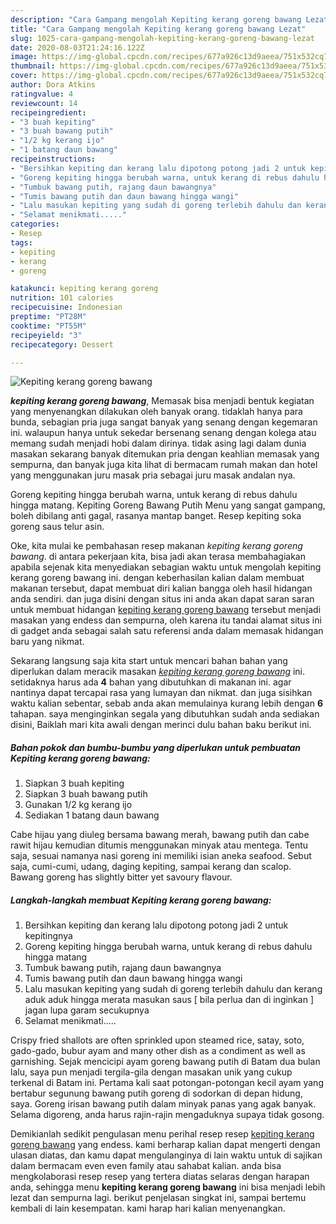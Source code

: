 ```yaml
---
description: "Cara Gampang mengolah Kepiting kerang goreng bawang Lezat"
title: "Cara Gampang mengolah Kepiting kerang goreng bawang Lezat"
slug: 1025-cara-gampang-mengolah-kepiting-kerang-goreng-bawang-lezat
date: 2020-08-03T21:24:16.122Z
image: https://img-global.cpcdn.com/recipes/677a926c13d9aeea/751x532cq70/kepiting-kerang-goreng-bawang-foto-resep-utama.jpg
thumbnail: https://img-global.cpcdn.com/recipes/677a926c13d9aeea/751x532cq70/kepiting-kerang-goreng-bawang-foto-resep-utama.jpg
cover: https://img-global.cpcdn.com/recipes/677a926c13d9aeea/751x532cq70/kepiting-kerang-goreng-bawang-foto-resep-utama.jpg
author: Dora Atkins
ratingvalue: 4
reviewcount: 14
recipeingredient:
- "3 buah kepiting"
- "3 buah bawang putih"
- "1/2 kg kerang ijo"
- "1 batang daun bawang"
recipeinstructions:
- "Bersihkan kepiting dan kerang lalu dipotong potong jadi 2 untuk kepitingnya"
- "Goreng kepiting hingga berubah warna, untuk kerang di rebus dahulu hingga matang"
- "Tumbuk bawang putih, rajang daun bawangnya"
- "Tumis bawang putih dan daun bawang hingga wangi"
- "Lalu masukan kepiting yang sudah di goreng terlebih dahulu dan kerang aduk aduk hingga merata masukan saus [ bila perlua dan di inginkan ] jagan lupa garam secukupnya"
- "Selamat menikmati....."
categories:
- Resep
tags:
- kepiting
- kerang
- goreng

katakunci: kepiting kerang goreng 
nutrition: 101 calories
recipecuisine: Indonesian
preptime: "PT28M"
cooktime: "PT55M"
recipeyield: "3"
recipecategory: Dessert

---
```



![Kepiting kerang goreng bawang](https://img-global.cpcdn.com/recipes/677a926c13d9aeea/751x532cq70/kepiting-kerang-goreng-bawang-foto-resep-utama.jpg)

<b><i>kepiting kerang goreng bawang</i></b>, Memasak bisa menjadi bentuk kegiatan yang menyenangkan dilakukan oleh banyak orang. tidaklah hanya para bunda, sebagian pria juga sangat banyak yang senang dengan kegemaran ini. walaupun hanya untuk sekedar bersenang senang dengan kolega atau memang sudah menjadi hobi dalam dirinya. tidak asing lagi dalam dunia masakan sekarang banyak ditemukan pria dengan keahlian memasak yang sempurna, dan banyak juga kita lihat di bermacam rumah makan dan hotel yang menggunakan juru masak pria sebagai juru masak andalan nya.

Goreng kepiting hingga berubah warna, untuk kerang di rebus dahulu hingga matang. Kepiting Goreng Bawang Putih Menu yang sangat gampang, boleh dibilang anti gagal, rasanya mantap banget. Resep kepiting soka goreng saus telur asin.

Oke, kita mulai ke pembahasan resep makanan <i>kepiting kerang goreng bawang</i>. di antara pekerjaan kita, bisa jadi akan terasa membahagiakan apabila sejenak kita menyediakan sebagian waktu untuk mengolah kepiting kerang goreng bawang ini. dengan keberhasilan kalian dalam membuat makanan tersebut, dapat membuat diri kalian bangga oleh hasil hidangan anda sendiri. dan juga disini dengan situs ini anda akan dapat saran saran untuk membuat hidangan <u>kepiting kerang goreng bawang</u> tersebut menjadi masakan yang endess dan sempurna, oleh karena itu tandai alamat situs ini di gadget anda sebagai salah satu referensi anda dalam memasak hidangan baru yang nikmat.


Sekarang langsung saja kita start untuk mencari bahan bahan yang diperlukan dalam meracik masakan <u><i>kepiting kerang goreng bawang</i></u> ini. setidaknya harus ada <b>4</b> bahan yang dibutuhkan di makanan ini. agar nantinya dapat tercapai rasa yang lumayan dan nikmat. dan juga sisihkan waktu kalian sebentar, sebab anda akan memulainya kurang lebih dengan <b>6</b> tahapan. saya menginginkan segala yang dibutuhkan sudah anda sediakan disini, Baiklah mari kita awali dengan merinci dulu bahan baku berikut ini.

<!--inarticleads1-->

##### Bahan pokok dan bumbu-bumbu yang diperlukan untuk pembuatan Kepiting kerang goreng bawang:

1. Siapkan 3 buah kepiting
1. Siapkan 3 buah bawang putih
1. Gunakan 1/2 kg kerang ijo
1. Sediakan 1 batang daun bawang


Cabe hijau yang diuleg bersama bawang merah, bawang putih dan cabe rawit hijau kemudian ditumis menggunakan minyak atau mentega. Tentu saja, sesuai namanya nasi goreng ini memiliki isian aneka seafood. Sebut saja, cumi-cumi, udang, daging kepiting, sampai kerang dan scalop. Bawang goreng has slightly bitter yet savoury flavour. 

<!--inarticleads2-->

##### Langkah-langkah membuat Kepiting kerang goreng bawang:

1. Bersihkan kepiting dan kerang lalu dipotong potong jadi 2 untuk kepitingnya
1. Goreng kepiting hingga berubah warna, untuk kerang di rebus dahulu hingga matang
1. Tumbuk bawang putih, rajang daun bawangnya
1. Tumis bawang putih dan daun bawang hingga wangi
1. Lalu masukan kepiting yang sudah di goreng terlebih dahulu dan kerang aduk aduk hingga merata masukan saus [ bila perlua dan di inginkan ] jagan lupa garam secukupnya
1. Selamat menikmati.....


Crispy fried shallots are often sprinkled upon steamed rice, satay, soto, gado-gado, bubur ayam and many other dish as a condiment as well as garnishing. Sejak mencicipi ayam goreng bawang putih di Batam dua bulan lalu, saya pun menjadi tergila-gila dengan masakan unik yang cukup terkenal di Batam ini. Pertama kali saat potongan-potongan kecil ayam yang bertabur segunung bawang putih goreng di sodorkan di depan hidung, saya. Goreng irisan bawang putih dalam minyak panas yang agak banyak. Selama digoreng, anda harus rajin-rajin mengaduknya supaya tidak gosong. 

Demikianlah sedikit pengulasan menu perihal resep resep <u>kepiting kerang goreng bawang</u> yang endess. kami berharap kalian dapat mengerti dengan ulasan diatas, dan kamu dapat mengulanginya di lain waktu untuk di sajikan dalam bermacam even even family atau sahabat kalian. anda bisa mengkolaborasi resep resep yang tertera diatas selaras dengan harapan anda, sehingga menu <b>kepiting kerang goreng bawang</b> ini bisa menjadi lebih lezat dan sempurna lagi. berikut penjelasan singkat ini, sampai bertemu kembali di lain kesempatan. kami harap hari kalian menyenangkan.
